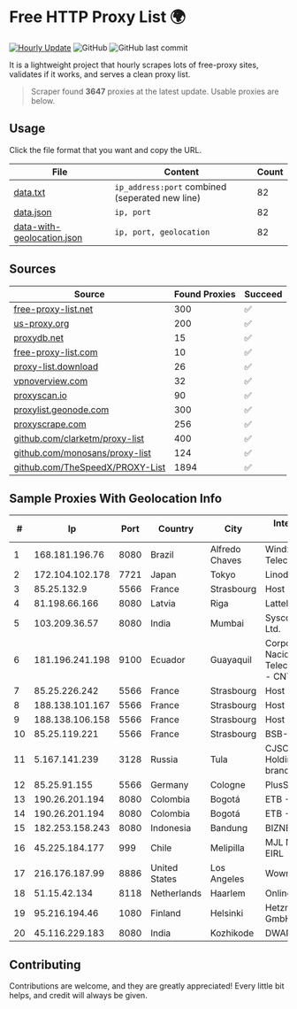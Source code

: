 
# Free HTTP Proxy List 🌍

[![Hourly Update](https://github.com/mertguvencli/http-proxy-list/actions/workflows/main.yml/badge.svg?branch=main)](https://github.com/mertguvencli/http-proxy-list/actions/workflows/main.yml)
![GitHub](https://img.shields.io/github/license/mertguvencli/http-proxy-list)
![GitHub last commit](https://img.shields.io/github/last-commit/mertguvencli/http-proxy-list)

It is a lightweight project that hourly scrapes lots of free-proxy sites, validates if it works, and serves a clean proxy list.


> Scraper found **3647** proxies at the latest update. Usable proxies are below.

## Usage

Click the file format that you want and copy the URL.


|File|Content|Count|
|----|-------|-----|
|[data.txt](https://raw.githubusercontent.com/mertguvencli/http-proxy-list/main/proxy-list/data.txt)|`ip_address:port` combined (seperated new line)|82|
|[data.json](https://raw.githubusercontent.com/mertguvencli/http-proxy-list/main/proxy-list/data.json)|`ip, port`|82|
|[data-with-geolocation.json](https://raw.githubusercontent.com/mertguvencli/http-proxy-list/main/proxy-list/data-with-geolocation.json)|`ip, port, geolocation`|82|

## Sources

|Source|Found Proxies|Succeed|
|------|-------------|-------|
|[free-proxy-list.net](https://free-proxy-list.net)|300|✅|
|[us-proxy.org](https://www.us-proxy.org)|200|✅|
|[proxydb.net](http://proxydb.net)|15|✅|
|[free-proxy-list.com](https://free-proxy-list.com/?page=&port=&type%5B%5D=http&type%5B%5D=https&up_time=0&search=Search)|10|✅|
|[proxy-list.download](https://www.proxy-list.download/HTTP)|26|✅|
|[vpnoverview.com](https://vpnoverview.com/privacy/anonymous-browsing/free-proxy-servers)|32|✅|
|[proxyscan.io](https://www.proxyscan.io)|90|✅|
|[proxylist.geonode.com](https://proxylist.geonode.com/api/proxy-list?limit=300&page=1&sort_by=lastChecked&sort_type=desc&protocols=http,https)|300|✅|
|[proxyscrape.com](https://api.proxyscrape.com/v2/?request=displayproxies&protocol=http&timeout=10000&country=all&ssl=all&anonymity=all)|256|✅|
|[github.com/clarketm/proxy-list](https://raw.githubusercontent.com/clarketm/proxy-list/master/proxy-list-raw.txt)|400|✅|
|[github.com/monosans/proxy-list](https://raw.githubusercontent.com/monosans/proxy-list/main/proxies/http.txt)|124|✅|
|[github.com/TheSpeedX/PROXY-List](https://raw.githubusercontent.com/TheSpeedX/PROXY-List/master/http.txt)|1894|✅|


## Sample Proxies With Geolocation Info

|#|Ip|Port|Country|City|Internet Service Provider|
|-|--|----|-------|----|-------------------------|
|1|168.181.196.76|8080|Brazil|Alfredo Chaves|Windx TelecomunicaÔÔes|
|2|172.104.102.178|7721|Japan|Tokyo|Linode, LLC|
|3|85.25.132.9|5566|France|Strasbourg|Host Europe GmbH|
|4|81.198.66.166|8080|Latvia|Riga|Lattelekom|
|5|103.209.36.57|8080|India|Mumbai|Syscon Infoway Pvt. Ltd.|
|6|181.196.241.198|9100|Ecuador|Guayaquil|Corporacion Nacional De Telecomunicaciones - CNT EP|
|7|85.25.226.242|5566|France|Strasbourg|Host Europe GmbH|
|8|188.138.101.167|5566|France|Strasbourg|Host Europe GmbH|
|9|188.138.106.158|5566|France|Strasbourg|Host Europe GmbH|
|10|85.25.119.221|5566|France|Strasbourg|BSB-SERVICE|
|11|5.167.141.239|3128|Russia|Tula|CJSC "ER-Telecom Holding" Tula branch|
|12|85.25.91.155|5566|Germany|Cologne|PlusServer GmbH|
|13|190.26.201.194|8080|Colombia|Bogotá|ETB - Colombia|
|14|190.26.201.194|8080|Colombia|Bogotá|ETB - Colombia|
|15|182.253.158.243|8080|Indonesia|Bandung|BIZNET|
|16|45.225.184.177|999|Chile|Melipilla|MJL NETWORK EIRL|
|17|216.176.187.99|8886|United States|Los Angeles|Wowrack.com|
|18|51.15.42.134|8118|Netherlands|Haarlem|Online SAS NL|
|19|95.216.194.46|1080|Finland|Helsinki|Hetzner Online GmbH|
|20|45.116.229.183|8080|India|Kozhikode|DWANIRINN|



## Contributing

Contributions are welcome, and they are greatly appreciated! Every
little bit helps, and credit will always be given.

